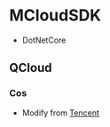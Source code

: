 # MCloudSDK

- DotNetCore

## QCloud

### Cos
- Modify from [Tencent](https://github.com/tencentyun/cos-donet-sdk-v4)
